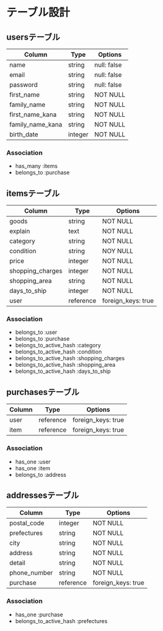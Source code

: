 # テーブル設計

## usersテーブル

| Column           | Type    | Options     |
| ---------------- | ------- | ----------- |
| name             | string  | null: false |
| email            | string  | null: false |
| password         | string  | null: false |
| first_name       | string  | NOT NULL    |
| family_name      | string  | NOT NULL    |
| first_name_kana  | string  | NOT NULL    |
| family_name_kana | string  | NOT NULL    |
| birth_date       | integer | NOT NULL    |

### Association

- has_many :items
- belongs_to :purchase

## itemsテーブル

| Column           | Type      | Options            |
| ---------------- | --------- | ------------------ |
| goods            | string    | NOT NULL           |
| explain          | text      | NOT NULL           |
| category         | string    | NOT NULL           |
| condition        | string    | NOY NULL           |
| price            | integer   | NOT NULL           |
| shopping_charges | integer   | NOT NULL           |
| shopping_area    | string    | NOT NULL           |
| days_to_ship     | integer   | NOT NULL           |
| user             | reference | foreign_keys: true |

### Association

- belongs_to :user
- belongs_to :purchase
- belongs_to_active_hash :category
- belongs_to_active_hash :condition
- belongs_to_active_hash :shopping_charges
- belongs_to_active_hash :shopping_area
- belongs_to_active_hash :days_to_ship

## purchasesテーブル

| Column  | Type      | Options            |
| ------- | --------- | ------------------ |
| user    | reference | foreign_keys: true |
| item    | reference | foreign_keys: true |

### Association

- has_one :user
- has_one :item
- belongs_to :address

## addressesテーブル

| Column       | Type      | Options            |
| ------------ | --------- | ------------------ |
| postal_code  | integer   | NOT NULL           |
| prefectures  | string    | NOT NULL           |
| city         | string    | NOT NULL           |
| address      | string    | NOT NULL           |
| detail       | string    | NOT NULL           |
| phone_number | string    | NOT NULL           |
| purchase     | reference | foreign_keys: true |

### Association

- has_one :purchase
- belongs_to_active_hash :prefectures